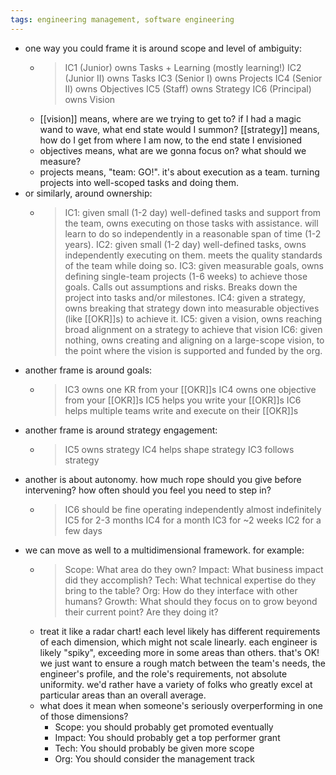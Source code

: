 ```yaml
---
tags: engineering management, software engineering
---
```


- one way you could frame it is around scope and level of ambiguity:
	- > IC1 (Junior) owns Tasks + Learning (mostly learning!)
	  IC2 (Junior II) owns Tasks
	  IC3 (Senior I) owns Projects
	  IC4 (Senior II) owns Objectives
	  IC5 (Staff) owns Strategy
	  IC6 (Principal) owns Vision
	- [[vision]] means, where are we trying to get to? if I had a magic wand to wave, what end state would I summon?
	  [[strategy]] means, how do I get from where I am now, to the end state I envisioned
	- objectives means, what are we gonna focus on? what should we measure?
	- projects means, "team: GO!". it's about execution as a team. turning projects into well-scoped tasks and doing them.
- or similarly, around ownership:
	- > IC1: given small (1-2 day) well-defined tasks and support from the team, owns executing on those tasks with assistance. will learn to do so independently in a reasonable span of time (1-2 years).
	  IC2: given small (1-2 day) well-defined tasks, owns independently executing on them. meets the quality standards of the team while doing so.
	  IC3: given measurable goals, owns defining single-team projects (1-6 weeks) to achieve those goals. Calls out assumptions and risks. Breaks down the project into tasks and/or milestones.
	  IC4: given a strategy, owns breaking that strategy down into measurable objectives (like [[OKR]]s) to achieve it.
	  IC5: given a vision, owns reaching broad alignment on a strategy to achieve that vision
	  IC6: given nothing, owns creating and aligning on a large-scope vision, to the point where the vision is supported and funded by the org.
- another frame is around goals:
	- > IC3 owns one KR from your [[OKR]]s 
	  IC4 owns one objective from your [[OKR]]s
	  IC5 helps you write your [[OKR]]s
	  IC6 helps multiple teams write and execute on their [[OKR]]s
- another frame is around strategy engagement:
	- > IC5 owns strategy
	  IC4 helps shape strategy
	  IC3 follows strategy
- another is about autonomy. how much rope should you give before intervening? how often should you feel you need to step in?
	- > IC6 should be fine operating independently almost indefinitely
	  IC5 for 2-3 months
	  IC4 for a month
	  IC3 for ~2 weeks
	  IC2 for a few days
- we can move as well to a multidimensional framework. for example:
	- > Scope: What area do they own?
	  Impact: What business impact did they accomplish?
	  Tech: What technical expertise do they bring to the table?
	  Org: How do they interface with other humans?
	  Growth: What should they focus on to grow beyond their current point? Are they doing it?
	- treat it like a radar chart! each level likely has different requirements of each dimension, which might not scale linearly. each engineer is likely "spiky", exceeding more in some areas than others. that's OK! we just want to ensure a rough match between the team's needs, the engineer's profile, and the role's requirements, not absolute uniformity. we'd rather have a variety of folks who greatly excel at particular areas than an overall average.
	- what does it mean when someone's seriously overperforming in one of those dimensions?
		- Scope: you should probably get promoted eventually
		- Impact: You should probably get a top performer grant
		- Tech: You should probably be given more scope
		- Org: You should consider the management track